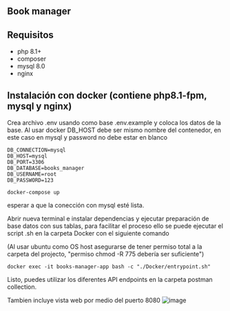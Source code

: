## Book manager

## Requisitos
- php 8.1+
- composer
- mysql 8.0
- nginx

## Instalación con docker (contiene php8.1-fpm, mysql y nginx)

Crea archivo .env usando como base .env.example y coloca los datos de la base. Al usar docker DB_HOST debe ser mismo nombre del contenedor, en este caso en mysql y password no debe estar en blanco

```
DB_CONNECTION=mysql
DB_HOST=mysql
DB_PORT=3306
DB_DATABASE=books_manager
DB_USERNAME=root
DB_PASSWORD=123
```

``` 
docker-compose up
```
esperar a que la conección con mysql esté lista.

Abrir nueva terminal e instalar dependencias y ejecutar preparación de base datos con sus tablas, para facilitar el proceso ello se puede ejecutar el script .sh en la carpeta Docker con el siguiente comando

(Al usar ubuntu como OS host asegurarse de tener permiso total a la carpeta del projecto, "permiso chmod -R 775 debería ser suficiente")

```
docker exec -it books-manager-app bash -c "./Docker/entrypoint.sh"
```

Listo, puedes utilizar los diferentes API endpoints en la carpeta postman collection.

Tambien incluye vista web por medio del puerto 8080
![image](https://github.com/AlexVentura-p/books-manager/assets/78453595/f3969706-dfc2-4919-afa2-2d90966da181)


